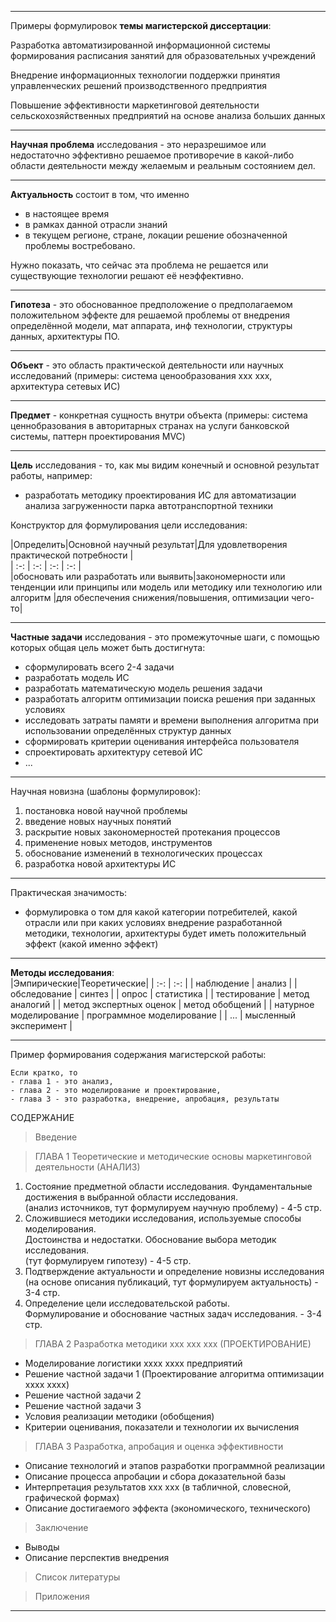 
---  

Примеры формулировок **темы магистерской диссертации**:  

Разработка автоматизированной информационной системы формирования расписания занятий для образовательных учреждений  

Внедрение информационных технологии поддержки принятия управленческих решений производственного предприятия  

Повышение эффективности маркетинговой деятельности сельскохозяйственных предприятий на основе анализа больших данных

---  

**Научная проблема** исследования - это неразрешимое или недостаточно эффективно решаемое противоречие в какой-либо области деятельности между желаемым и реальным состоянием дел.

---  

**Актуальность** состоит в том, что именно 
- в настоящее время
- в рамках данной отрасли знаний
- в текущем регионе, стране, локации
решение обозначенной проблемы востребовано.

Нужно показать, что сейчас эта проблема не решается или существующие технологии решают её неэффективно.

---  

**Гипотеза** - это обоснованное предположение о предполагаемом положительном эффекте для решаемой проблемы от внедрения определённой модели, мат аппарата, инф технологии, структуры данных, архитектуры ПО.

---  

**Объект** - это область практической деятельности или научных исследований (примеры: система ценообразования xxx xxx, архитектура сетевых ИС)

---  

**Предмет** - конкретная сущность внутри объекта (примеры: система ценнобразования в авторитарных странах на услуги банковской системы, паттерн проектирования MVC)

---  

**Цель** исследования - то, как мы видим конечный и основной результат работы, например:
- разработать методику проектирования ИС для автоматизации анализа загруженности парка автотранспортной техники

Конструктор для формулирования цели исследования:  

|Определить|Основной научный результат|Для удовлетворения практической потребности |  
| :-: | :-: | :-: | :-: |  
|обосновать или разработать или выявить|закономерности или тенденции или принципы или модель или методику или технологию или алгоритм |для обеспечения снижения/повышения, оптимизации чего-то|  

---  

**Частные задачи** исследования - это промежуточные шаги, с помощью которых общая цель может быть достигнута:
- сформулировать всего 2-4 задачи
- разработать модель ИС
- разработать математическую модель решения задачи
- разработать алгоритм оптимизации поиска решения при заданных условиях
- исследовать затраты памяти и времени выполнения алгоритма при использовании определённых структур данных
- сформировать критерии оценивания интерфейса пользователя
- спроектировать архитектуру сетевой ИС
- ...

---  

Научная новизна (шаблоны формулировок):

1) постановка новой научной проблемы
2) введение новых научных понятий
3) раскрытие новых закономерностей протекания процессов
4) применение новых методов, инструментов
5) обоснование изменений в технологических процессах
6) разработка новой архитектуры ИС

---  

Практическая значимость:
- формулировка о том для какой категории потребителей, какой отрасли или при каких условиях внедрение разработанной методики, технологии, архитектуры будет иметь положительный эффект (какой именно эффект)  

---  

**Методы исследования**:  
|Эмпирические|Теоретические|
| :-: | :-: |
| наблюдение | анализ |
| обследование | синтез |
| опрос | статистика |
| тестирование | метод аналогий |
| метод экспертных оценок | метод обобщений |
| натурное моделирование | программное моделирование |
| ... | мысленный эксперимент |

---  

Пример формирования содержания магистерской работы:  
```
Если кратко, то 
- глава 1 - это анализ, 
- глава 2 - это моделирование и проектирование, 
- глава 3 - это разработка, внедрение, апробация, результаты
```
СОДЕРЖАНИЕ
> Введение

> ГЛАВА 1 Теоретические и методические основы маркетинговой деятельности (АНАЛИЗ)
1. Состояние предметной области исследования. 
   Фундаментальные достижения в выбранной области исследования.   
   (анализ источников, тут формулируем научную проблему) - 4-5 стр.  
2. Сложившиеся методики исследования, используемые способы моделирования.  
   Достоинства и недостатки. Обоснование выбора методик исследования.  
   (тут формулируем гипотезу) - 4-5 стр.  
3. Подтверждение актуальности и определение новизны исследования 
   (на основе описания публикаций, тут формулируем актуальность) - 3-4 стр.  
4. Определение цели исследовательской работы.  
   Формулирование и обоснование частных задач исследования. - 3-4 стр.  
> ГЛАВА 2 Разработка методики ххх ххх ххх (ПРОЕКТИРОВАНИЕ) 
- Моделирование логистики хххх хххх предприятий
- Решение частной задачи 1 (Проектирование алгоритма оптимизации хххх хххх)
- Решение частной задачи 2
- Решение частной задачи 3
- Условия реализации методики (обобщения)
- Критерии оценивания, показатели и технологии их вычисления
> ГЛАВА 3 Разработка, апробация и оценка эффективности
- Описание технологий и этапов разработки программной реализации 
- Описание процесса апробации и сбора доказательной базы
- Интерпретация результатов xxx xxx (в табличной, словесной, графической формах)
- Описание достигаемого эффекта (экономического, технического)
> Заключение
- Выводы
- Описание перспектив внедрения
> Список литературы

> Приложения

---  
